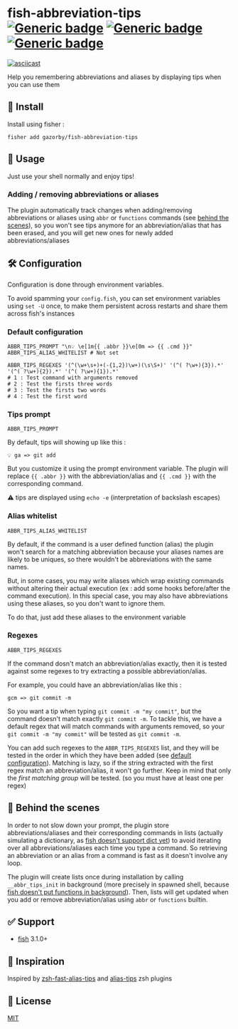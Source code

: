 # fish-abbreviation-tips [![Generic badge](https://img.shields.io/badge/Version-v0.5.1-<COLOR>.svg)](https://shields.io/) [![Generic badge](https://img.shields.io/badge/fish->=3.1.0-red.svg)](https://shields.io/) [![Generic badge](https://img.shields.io/badge/license-MIT-lightgrey.svg)](https://shields.io/)

[![asciicast](https://asciinema.org/a/322043.svg)](https://asciinema.org/a/322043)

Help you remembering abbreviations and aliases by displaying tips when you can use them

## 🚀 Install

Install using fisher :

```console
fisher add gazorby/fish-abbreviation-tips
```
## 🔧 Usage

Just use your shell normally and enjoy tips!

### Adding / removing abbreviations or aliases
The plugin automatically track changes when adding/removing abbreviations or aliases using `abbr` or `functions` commands (see [behind the scenes](#-behind-the-scenes)), so you won't see tips anymore for an abbreviation/alias that has been erased, and you will get new ones for newly added abbreviations/aliases

## 🛠 Configuration

Configuration is done through environment variables.

To avoid spamming your `config.fish`, you can set environment variables using `set -U` once, to make them persistent across restarts and share them across fish's instances

### Default configuration

```fish
ABBR_TIPS_PROMPT "\n💡 \e[1m{{ .abbr }}\e[0m => {{ .cmd }}"
ABBR_TIPS_ALIAS_WHITELIST # Not set

ABBR_TIPS_REGEXES '(^(\w+\s+)+(-{1,2})\w+)(\s\S+)' '(^( ?\w+){3}).*' '(^( ?\w+){2}).*' '(^( ?\w+){1}).*'
# 1 : Test command with arguments removed
# 2 : Test the firsts three words
# 3 : Test the firsts two words
# 4 : Test the first word
```

### Tips prompt

`ABBR_TIPS_PROMPT`

By default, tips will showing up like this :

```console
💡 ga => git add
```

But you customize it using the prompt environment variable. The plugin will replace `{{ .abbr }}` with the abbreviation/alias and `{{ .cmd }}` with the corresponding command.


⚠️ tips are displayed using `echo -e` (interpretation of backslash escapes)


### Alias whitelist

`ABBR_TIPS_ALIAS_WHITELIST`

By default, if the command is a user defined function (alias) the plugin won't search for a matching abbreviation because your aliases names are likely to be uniques, so there wouldn't be abbreviations with the same names.

But, in some cases, you may write aliases which wrap existing commands without altering their actual execution (ex : add some hooks before/after the command execution). In this special case, you may also have abbreviations using these aliases, so you don't want to ignore them.

To do that, just add these aliases to the environment variable

### Regexes

`ABBR_TIPS_REGEXES`

If the command dosn't match an abbreviation/alias exactly, then it is tested against some regexes to try extracting a possible abbreviation/alias.

For example, you could have an abbreviation/alias like this :
```console
gcm => git commit -m
```
So you want a tip when typing `git commit -m "my commit"`, but the command doesn't match exactly `git commit -m`.
To tackle this, we have a default regex that will match commands with arguments removed, so your `git commit -m "my commit"` will be tested as `git commit -m`.

You can add such regexes to the `ABBR_TIPS_REGEXES` list, and they will be tested in the order in which they have been added (see [default configuration](#default-configuration)). Matching is lazy, so if the string extracted with the first regex match an abbreviation/alias, it won't go further. Keep in mind that only the *first matching group* will be tested. (so you must have at least one per regex)

## 🎥 Behind the scenes
In order to not slow down your prompt, the plugin store abbreviations/aliases and their corresponding commands in lists (actually simulating a dictionary, as [fish doesn't support dict yet](https://github.com/fish-shell/fish-shell/issues/390)) to avoid iterating over all abbreviations/aliases each time you type a command. So retrieving an abbreviation or an alias from a command is fast as it doesn't involve any loop.

The plugin will create lists once during installation by calling `__abbr_tips_init` in background (more precisely in spawned shell, because [fish doesn't put functions in background](https://github.com/fish-shell/fish-shell/issues/238)). Then, lists will get updated when you add or remove abbreviation/alias using `abbr` or `functions` builtin.

## ✅ Support

- [fish](https://github.com/fish-shell/fish-shell) 3.1.0+

## 💭 Inspiration

Inspired by [zsh-fast-alias-tips](https://github.com/sei40kr/zsh-fast-alias-tips) and [alias-tips](https://github.com/djui/alias-tips) zsh plugins


## 📝 License
[MIT](https://github.com/Gazorby/fish-abbreviation-tips/blob/master/LICENSE)
